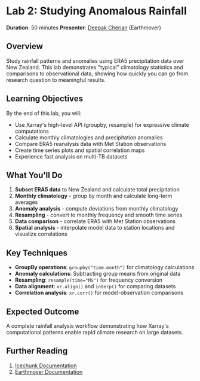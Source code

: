 # Lab 2: Studying Anomalous Rainfall

**Duration**: 50 minutes
**Presenter**: [Deepak Cherian](https://github.com/dcherian) (Earthmover)

## Overview

Study rainfall patterns and anomalies using ERA5 precipitation data over New Zealand. This lab demonstrates "typical" climatology statistics and comparisons to observational data, showing how quickly you can go from research question to meaningful results.

## Learning Objectives

By the end of this lab, you will:

- Use Xarray's high-level API (groupby, resample) for expressive climate computations
- Calculate monthly climatologies and precipitation anomalies
- Compare ERA5 reanalysis data with Met Station observations
- Create time series plots and spatial correlation maps
- Experience fast analysis on multi-TB datasets

## What You'll Do

1. **Subset ERA5 data** to New Zealand and calculate total precipitation
2. **Monthly climatology** - group by month and calculate long-term averages
3. **Anomaly analysis** - compute deviations from monthly climatology
4. **Resampling** - convert to monthly frequency and smooth time series
5. **Data comparison** - correlate ERA5 with Met Station observations
6. **Spatial analysis** - interpolate model data to station locations and visualize correlations

## Key Techniques

- **GroupBy operations**: `groupby("time.month")` for climatology calculations
- **Anomaly calculations**: Subtracting group means from original data
- **Resampling**: `resample(time="MS")` for frequency conversion
- **Data alignment**: `xr.align()` and `interp()` for comparing datasets
- **Correlation analysis**: `xr.corr()` for model-observation comparisons

## Expected Outcome

A complete rainfall analysis workflow demonstrating how Xarray's computational patterns enable rapid climate research on large datasets.

## Further Reading

1. [Icechunk Documentation](https://icechunk.io/en/latest/overview/)
1. [Earthmover Documentation](https://docs.earthmover.io/)
